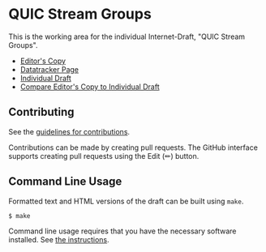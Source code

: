 # QUIC Stream Groups

This is the working area for the individual Internet-Draft, "QUIC Stream Groups".

* [Editor's Copy](https://marten-seemann.github.io/draft-seemann-quic-stream-groups/#go.draft-seemann-quic-stream-groups.html)
* [Datatracker Page](https://datatracker.ietf.org/doc/draft-seemann-quic-stream-groups)
* [Individual Draft](https://datatracker.ietf.org/doc/html/draft-seemann-quic-stream-groups)
* [Compare Editor's Copy to Individual Draft](https://marten-seemann.github.io/draft-seemann-quic-stream-groups/#go.draft-seemann-quic-stream-groups.diff)


## Contributing

See the
[guidelines for contributions](https://github.com/marten-seemann/draft-seemann-quic-stream-groups/blob/main/CONTRIBUTING.md).

Contributions can be made by creating pull requests.
The GitHub interface supports creating pull requests using the Edit (✏) button.


## Command Line Usage

Formatted text and HTML versions of the draft can be built using `make`.

```sh
$ make
```

Command line usage requires that you have the necessary software installed.  See
[the instructions](https://github.com/martinthomson/i-d-template/blob/main/doc/SETUP.md).

